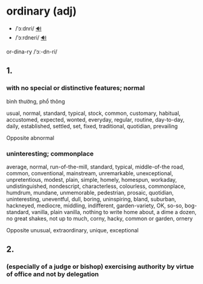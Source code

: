 # ordinary (adj)

- /ˈɔːdnri/ [🔊](https://www.oxfordlearnersdictionaries.com/media/english/uk_pron/o/ord/ordin/ordinary__gb_1.mp3)
- /ˈɔːrdneri/ [🔊](https://www.oxfordlearnersdictionaries.com/media/english/us_pron/o/ord/ordin/ordinary__us_1_rr.mp3)

or-dina-ry /ˈɔː-dn-ri/

## 1.

### with no special or distinctive features; normal

bình thường, phổ thông

usual, normal, standard, typical, stock, common, customary, habitual, accustomed, expected, wonted, everyday, regular, routine, day-to-day, daily, established, settled, set, fixed, traditional, quotidian, prevailing

Opposite abnormal

### uninteresting; commonplace

average, normal, run-of-the-mill, standard, typical, middle-of-the road, common, conventional, mainstream, unremarkable, unexceptional, unpretentious, modest, plain, simple, homely, homespun, workaday, undistinguished, nondescript, characterless, colourless, commonplace, humdrum, mundane, unmemorable, pedestrian, prosaic, quotidian, uninteresting, uneventful, dull, boring, uninspiring, bland, suburban, hackneyed, mediocre, middling, indifferent, garden-variety, OK, so-so, bog-standard, vanilla, plain vanilla, nothing to write home about, a dime a dozen, no great shakes, not up to much, corny, hacky, common or garden, ornery

Opposite unusual, extraordinary, unique, exceptional

## 2.

### (especially of a judge or bishop) exercising authority by virtue of office and not by delegation